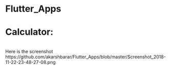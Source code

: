 # Flutter_Apps
# Calculator:
<br>
Here is the screenshot
<br>
https://github.com/akarshbarar/Flutter_Apps/blob/master/Screenshot_2018-11-22-23-48-27-08.png
